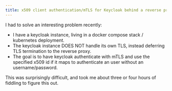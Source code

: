 ```yaml
---
title: x509 client authentication/mTLS for Keycloak behind a reverse proxy.
---
```


I had to solve an interesting problem recently:

- I have a keycloak instance, living in a docker compose stack / kubernetes deployment.
- The keycloak instance DOES NOT handle its own TLS, instead deferring TLS termination to the reverse proxy.
- The goal is to have keycloak authenticate with mTLS and use the specified x509 id if it maps to authenticate an user without an username/password.

This was surprisingly difficult, and took me about three or four hours of fiddling to figure this out.